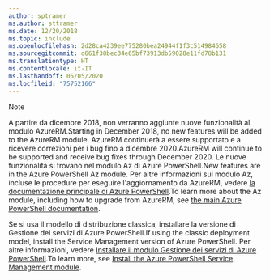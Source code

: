 ```yaml
---
author: sptramer
ms.author: sttramer
ms.date: 12/20/2018
ms.topic: include
ms.openlocfilehash: 2d28ca4239ee775280bea24944f1f3c514984658
ms.sourcegitcommit: d661f38bec34e65bf73913db59028e11fd78b131
ms.translationtype: HT
ms.contentlocale: it-IT
ms.lasthandoff: 05/05/2020
ms.locfileid: "75752166"
---
```

> [!NOTE]
> 
> <span data-ttu-id="b7bdc-101">A partire da dicembre 2018, non verranno aggiunte nuove funzionalità al modulo AzureRM.</span><span class="sxs-lookup"><span data-stu-id="b7bdc-101">Starting in December 2018, no new features will be added to the AzureRM module.</span></span> <span data-ttu-id="b7bdc-102">AzureRM continuerà a essere supportato e a ricevere correzioni per i bug fino a dicembre 2020.</span><span class="sxs-lookup"><span data-stu-id="b7bdc-102">AzureRM will continue to be supported and receive bug fixes through December 2020.</span></span> <span data-ttu-id="b7bdc-103">Le nuove funzionalità si trovano nel modulo Az di Azure PowerShell.</span><span class="sxs-lookup"><span data-stu-id="b7bdc-103">New features are in the Azure PowerShell Az module.</span></span> <span data-ttu-id="b7bdc-104">Per altre informazioni sul modulo Az, incluse le procedure per eseguire l'aggiornamento da AzureRM, vedere [la documentazione principale di Azure PowerShell](/powershell/azure).</span><span class="sxs-lookup"><span data-stu-id="b7bdc-104">To learn more about the Az module, including how to upgrade from AzureRM, see [the main Azure PowerShell documentation](/powershell/azure).</span></span>
>
> <span data-ttu-id="b7bdc-105">Se si usa il modello di distribuzione classica, installare la versione di Gestione dei servizi di Azure PowerShell.</span><span class="sxs-lookup"><span data-stu-id="b7bdc-105">If using the classic deployment model, install the Service Management version of Azure PowerShell.</span></span>
> <span data-ttu-id="b7bdc-106">Per altre informazioni, vedere [Installare il modulo Gestione dei servizi di Azure PowerShell](/powershell/azure/servicemanagement/install-azure-ps).</span><span class="sxs-lookup"><span data-stu-id="b7bdc-106">To learn more, see [Install the Azure PowerShell Service Management module](/powershell/azure/servicemanagement/install-azure-ps).</span></span>
